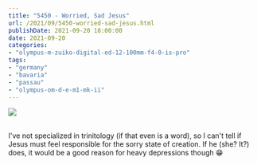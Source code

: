 ```yaml
---
title: "5450 - Worried, Sad Jesus"
url: /2021/09/5450-worried-sad-jesus.html
publishDate: 2021-09-20 18:00:00
date: 2021-09-20
categories:
- "olympus-m-zuiko-digital-ed-12-100mm-f4-0-is-pro"
tags:
- "germany"
- "bavaria"
- "passau"
- "olympus-om-d-e-m1-mk-ii"
---
```

<div class="container">
<div class="center"><a target="_blank" href="https://d25zfm9zpd7gm5.cloudfront.net/1200x1200/2019/20190622_095959_lr.jpg"><img class="webfeedsFeaturedVisual" src="https://d25zfm9zpd7gm5.cloudfront.net/0600x0600/2019/20190622_095959_lr.jpg" /></a></div>
</div>
<br />

I've not specialized in trinitology (if that even is a word), 
so I can't tell if Jesus must feel responsible for the sorry 
state of creation. If he (she? It?) does, it would be a 
good reason for heavy depressions though :grin: 
